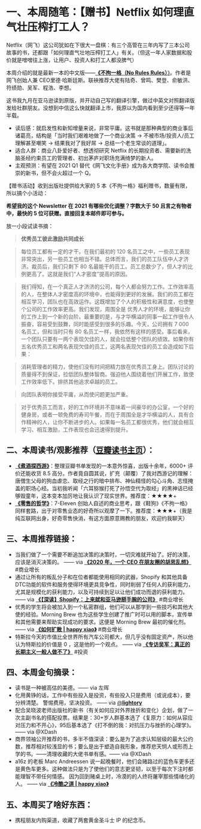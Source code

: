 # 一、本周随笔：【赠书】Netflix 如何理直气壮压榨打工人？

Netflix（网飞）这公司犹如在下很大一盘棋：有三个高管在三年内写了三本公司故事的书，还都跟「如何理直气壮地压榨打工人」有关。（但这一年人家数据和股价就是噌噌往上涨，让用户、投资人和打工人都没脾气）

本周介绍的就是最新一本的中文版——[**《不拘一格（No Rules Rules）**》](https://item.jd.com/13051050.html)。作者是网飞创始人兼 CEO里德·哈斯廷斯。联袂推荐大佬有陆奇、曾鸣、樊登、俞敏洪、符绩勋、吴军、程浩、李想。

这书我九月在亚马逊读到原版，并开动自己写的翻译引擎，做过中英文对照翻译版发给社群朋友。没想到中信这么快就翻译上市，我原以为国内看到至少还得等一年半载。

* 读后感：就启发性和新知增量来说，非常平庸。这书就是那种典型的商业事后诸葛亮，结构是「当时我们艰难地做了一个商业决策 -> 不被市场/投资人/员工理解甚至嘲笑 -> 结果我对了我好屌 -> 总结一个老生常谈的道理」。
* 适合人群：商业八卦爱好者、想透彻研究 Netflix 的长期投资者、需要新的洗脑圣经约束员工的管理者、初出茅庐对职场充满绮梦的新人。
* 主观预测：有望在 2021 Q1 替代《网飞文化手册》成为各大商学院、读书会推崇的新书，但不会火超过一个 Q。

【赠书活动】收到出版社提供给大家的 5 本《不拘一格》福利赠书，数量有限，所以搞个小活动：

**希望我的这个 Newsletter 在 2021 有哪些优化调整？字数大于 50 且言之有物者中，最快的 5 位可获赠。直接回复本邮件即可参与。**

放一小段试读书摘：

> **优秀员工彼此激励共同成长**

> 每位员工都有一定的才干。在我们最初的 120 名员工之中，一些员工表现非常突出，另一些员工也相当不错。总体而言，我们的员工队伍中人才济济。裁员后，我们只剩下 80 名最能干的员工。员工总数少了，但人才的比例更高了。这就是我们“人才密度”提高的原因。

> 我们得知，在一个真正人才济济的公司，每个人都会努力工作。工作效率高的人，在整体人才密度高的环境中，也能得到更好的发展。我们的员工都在相互学习，团队也在高效运作。这既增加了个人的积极性和满意度，也使整个公司的工作效率更高。我们发现，周围全是
> 优秀人才的环境，能够让你的工作上到一个新的台阶。最重要的是，与才华横溢的同事一起工作很令人振奋，容易受到鼓舞，同时能感受到很多的乐趣。今天，公司拥有 7 000 名员工，但和当时只有 80 名员工一样，我依然有这样的感受。事后看来，一个团队只要有一两个表现欠佳的人，就会拉低整个团队的绩效。如果你有五名优秀员工和两名表现欠佳的员工，这两名表现欠佳的员工会造成如下后果：

> 消耗管理者的精力，使他们没有时间把精力放在优秀员工身上。团队讨论的质量得不到保证，拉低团队整体智商。强迫他人围绕着他们开展工作，致使工作效率低下。排挤其他追求卓越的员工。

> 向团队表明你接受平庸，从而使问题更加严重。

> 对于优秀员工而言，好的工作环境并不意味着一间豪华的办公室，一个好的健身房，或者一顿免费的寿司午餐，而在于周围全是才华横溢的人，具有合作精神的人，让你不断进步的人。如果每一名员工都很优秀，他们就会相互学习、相互激励，工作表现也会迅速得到提升。





## 二、本周读书/观影推荐（[豆瓣读书主页](https://book.douban.com/people/xdash/)）：

* [**《煮酒探西游》**](https://book.douban.com/subject/4086927/)：整理豆瓣书单发现的一本意外惊喜，出版十余年，6000+ 评价还能收货 8.5 高分。作者竟自圆其说，扩充（颠覆）了我对西游记的理解：唐僧生父母的狗血虐恋、取经之行的暗中排布、神仙精怪的勾心斗角、志怪掩盖的职场心经。当初我听闻「六耳猕猴打死了孙悟空代为取经」的黑神话已经够毁童年，这本变本加厉地让我认识了现实世界。推荐度：★★★★+
* [**《零售的哲学》**](https://book.douban.com/subject/26270679/)：7-Eleven 创始人自述的商业思考，跟《鞋狗》《不拘一格》同样套路，出于对零售业态的好奇所以观摩了一下。推荐度：★★★+（我是纯互联网出身，好奇零售快消，有这方面原意赐教的朋友，欢迎约我聊天）



## 三、本周推荐链接：

* 当我们做了一个需要不断追加决策的决策时，一切灾难就开始了。好的决策，应该是消灭决策的。 —— via [**《2020 年，一个 CEO 在朋友圈的胡思乱想》**]( https://ift.tt/2Kv1XG1) #商业增长
* 通过让所有的叛乱分子和在位者都能使用相同的武器，Shopify 和其他具备DTC功能的软件和服务使得环境更具竞争性，同时削弱了任何人的获利能力，尤其是规模化的获利能力，以及可持续到足以让他们成功而退的获利能力。 —— via [**《【深读】Shopify：上来就和亚马逊掰手腕的公司》**]( https://ift.tt/3aNqvVi) #商业增长
* 优秀的学生将会被加入到一个私密群组，他们可以从那学到一些技巧和其他大使的经验。Morning Brew 也为这些学生创建了推广时可以用的脚本，宣传单和其他需要来帮助实现成功的要求。这便是 Morning Brew 最初的催化剂。 —— via [**《如何扩散 | happy xiao》**]( https://ift.tt/2WOqZ5H) #商业增长
 * 特斯拉今天的市值比全世界所有汽车公司都大，但几乎没有固定资产，所以他认为特斯拉的价值是 0 ，这是他的一个观点。 —— via [**《专访吴军：真正的长期主义一般人做不了》**]( https://ift.tt/3aFQzl8) #投资


## 四、本周金句摘录：

* 读书是一种被高估的美德。—— via 左晖
* 化用黄铮的话，工作中有些投入是投资，有些投入只是费用（或说成本），要分辨清楚。 警惕费用，坚决投资。 —— via [@**lightory**]( http://twitter.com/lightory/status/1340964816781918213)
* 配合吴晓波老师出版社的新书（有关如何应对外界挫折和变化）企划，做了一次主副书名的搭配投票。结果是：30+岁人群基本选了《复原力：如何从容应对压力和不开心》，95后基本选了《打不倒的我：对抗压力与挫折的心理学》。—— via @XDash
* 商界领袖公开推荐的书，多半不值深读：要么是为了追求认知层级的最大公约数，推荐相对较浅显的书；要么是出于塑造自我形象，推荐悲天悯人或形而上学的书。——清理收藏的大佬书单有感。—— via @XDash
* a16z 的老板 Marc Andreessen 说一起晚餐时，他们会赌路过的蓝色车更多还是黄色车更多。这种做法只是为了使他们的意志更坚韧，以至于每次下注时都能理智不带任何情感。 因为回到赌桌上时，冷漠的的人终将屠宰那些情绪化的人。 —— via [**《冷酷之道 | happy xiao》**]( https://ift.tt/2KNJMLE) 

## 五、本周买了啥好东西：

* 携程朋友内购渠道，收藏了两套黄金圣斗士 IP 的纪念币。
